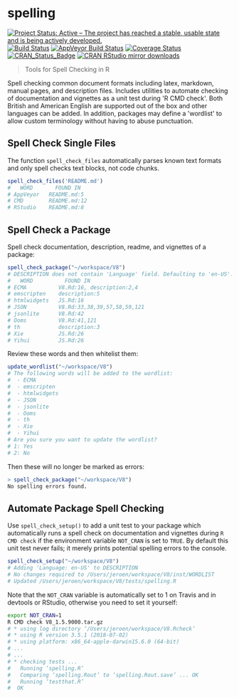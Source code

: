 # spelling

[![Project Status: Active – The project has reached a stable, usable state and is being actively developed.](http://www.repostatus.org/badges/latest/active.svg)](http://www.repostatus.org/#active)
[![Build Status](https://travis-ci.org/ropensci/spelling.svg?branch=master)](https://travis-ci.org/ropensci/spelling)
[![AppVeyor Build Status](https://ci.appveyor.com/api/projects/status/github/ropensci/spelling?branch=master&svg=true)](https://ci.appveyor.com/project/jeroen/spelling)
[![Coverage Status](https://codecov.io/github/ropensci/spelling/coverage.svg?branch=master)](https://codecov.io/github/ropensci/spelling?branch=master)
[![CRAN_Status_Badge](http://www.r-pkg.org/badges/version/spelling)](http://cran.r-project.org/package=spelling)
[![CRAN RStudio mirror downloads](http://cranlogs.r-pkg.org/badges/spelling)](http://cran.r-project.org/web/packages/spelling/index.html)

> Tools for Spell Checking in R

Spell checking common document formats including latex, markdown, manual pages,
and description files. Includes utilities to automate checking of documentation and 
vignettes as a unit test during 'R CMD check'. Both British and American English are 
supported out of the box and other languages can be added. In addition, packages may
define a 'wordlist' to allow custom terminology without having to abuse punctuation.

## Spell Check Single Files

The function `spell_check_files` automatically parses known text formats and only spell checks text blocks, not code chunks.

```r
spell_check_files('README.md')
#   WORD       FOUND IN
# AppVeyor   README.md:5
# CMD        README.md:12
# RStudio    README.md:8
```

## Spell Check a Package

Spell check documentation, description, readme, and vignettes of a package:

```r
spell_check_package("~/workspace/V8")
# DESCRIPTION does not contain 'Language' field. Defaulting to 'en-US'.
#   WORD          FOUND IN
# ECMA          V8.Rd:16, description:2,4
# emscripten    description:5
# htmlwidgets   JS.Rd:16
# JSON          V8.Rd:33,38,39,57,58,59,121
# jsonlite      V8.Rd:42
# Ooms          V8.Rd:41,121
# th            description:3
# Xie           JS.Rd:26
# Yihui         JS.Rd:26
```

Review these words and then whitelist them:


```r
update_wordlist("~/workspace/V8")
# The following words will be added to the wordlist:
#  - ECMA
#  - emscripten
#  - htmlwidgets
#  - JSON
#  - jsonlite
#  - Ooms
#  - th
#  - Xie
#  - Yihui
# Are you sure you want to update the wordlist?
# 1: Yes
# 2: No
```

Then these will no longer be marked as errors:

```r
> spell_check_package("~/workspace/V8")
No spelling errors found.
```

## Automate Package Spell Checking

Use `spell_check_setup()` to add a unit test to your package which automatically runs a spell check on documentation and vignettes during `R CMD check` if the environment variable `NOT_CRAN` is set to `TRUE`. By default this unit test never fails; it merely prints potential spelling errors to the console.


```r
spell_check_setup("~/workspace/V8")
# Adding 'Language: en-US' to DESCRIPTION
# No changes required to /Users/jeroen/workspace/V8/inst/WORDLIST
# Updated /Users/jeroen/workspace/V8/tests/spelling.R
```

Note that the `NOT_CRAN` variable is automatically set to 1 on Travis and in devtools or RStudio, otherwise you need to set it yourself:

```sh
export NOT_CRAN=1
R CMD check V8_1.5.9000.tar.gz
# * using log directory ‘/Users/jeroen/workspace/V8.Rcheck’
# * using R version 3.5.1 (2018-07-02)
# * using platform: x86_64-apple-darwin15.6.0 (64-bit)
# ...
# ...
# * checking tests ...
#   Running ‘spelling.R’
#   Comparing ‘spelling.Rout’ to ‘spelling.Rout.save’ ... OK
#   Running ‘testthat.R’
#  OK
```
